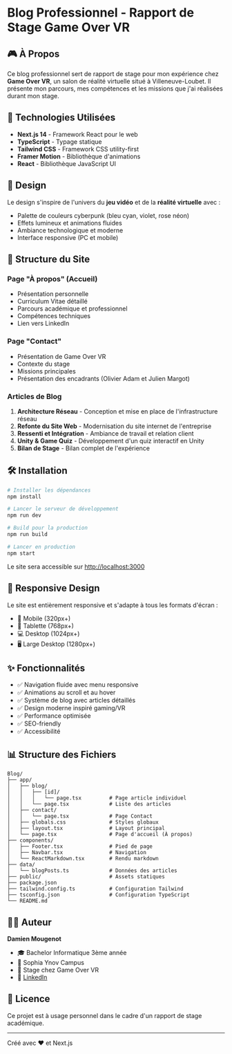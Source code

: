 # Blog Professionnel - Rapport de Stage Game Over VR

## 🎮 À Propos

Ce blog professionnel sert de rapport de stage pour mon expérience chez **Game Over VR**, un salon de réalité virtuelle situé à Villeneuve-Loubet. Il présente mon parcours, mes compétences et les missions que j'ai réalisées durant mon stage.

## 🚀 Technologies Utilisées

- **Next.js 14** - Framework React pour le web
- **TypeScript** - Typage statique
- **Tailwind CSS** - Framework CSS utility-first
- **Framer Motion** - Bibliothèque d'animations
- **React** - Bibliothèque JavaScript UI

## 🎨 Design

Le design s'inspire de l'univers du **jeu vidéo** et de la **réalité virtuelle** avec :
- Palette de couleurs cyberpunk (bleu cyan, violet, rose néon)
- Effets lumineux et animations fluides
- Ambiance technologique et moderne
- Interface responsive (PC et mobile)

## 📄 Structure du Site

### Page "À propos" (Accueil)
- Présentation personnelle
- Curriculum Vitae détaillé
- Parcours académique et professionnel
- Compétences techniques
- Lien vers LinkedIn

### Page "Contact"
- Présentation de Game Over VR
- Contexte du stage
- Missions principales
- Présentation des encadrants (Olivier Adam et Julien Margot)

### Articles de Blog
1. **Architecture Réseau** - Conception et mise en place de l'infrastructure réseau
2. **Refonte du Site Web** - Modernisation du site internet de l'entreprise
3. **Ressenti et Intégration** - Ambiance de travail et relation client
4. **Unity & Game Quiz** - Développement d'un quiz interactif en Unity
5. **Bilan de Stage** - Bilan complet de l'expérience

## 🛠️ Installation

```bash
# Installer les dépendances
npm install

# Lancer le serveur de développement
npm run dev

# Build pour la production
npm run build

# Lancer en production
npm start
```

Le site sera accessible sur [http://localhost:3000](http://localhost:3000)

## 📱 Responsive Design

Le site est entièrement responsive et s'adapte à tous les formats d'écran :
- 📱 Mobile (320px+)
- 📱 Tablette (768px+)
- 💻 Desktop (1024px+)
- 🖥️ Large Desktop (1280px+)

## ✨ Fonctionnalités

- ✅ Navigation fluide avec menu responsive
- ✅ Animations au scroll et au hover
- ✅ Système de blog avec articles détaillés
- ✅ Design moderne inspiré gaming/VR
- ✅ Performance optimisée
- ✅ SEO-friendly
- ✅ Accessibilité

## 📊 Structure des Fichiers

```
Blog/
├── app/
│   ├── blog/
│   │   ├── [id]/
│   │   │   └── page.tsx         # Page article individuel
│   │   └── page.tsx             # Liste des articles
│   ├── contact/
│   │   └── page.tsx             # Page Contact
│   ├── globals.css              # Styles globaux
│   ├── layout.tsx               # Layout principal
│   └── page.tsx                 # Page d'accueil (À propos)
├── components/
│   ├── Footer.tsx               # Pied de page
│   ├── Navbar.tsx               # Navigation
│   └── ReactMarkdown.tsx        # Rendu markdown
├── data/
│   └── blogPosts.ts             # Données des articles
├── public/                      # Assets statiques
├── package.json
├── tailwind.config.ts           # Configuration Tailwind
├── tsconfig.json                # Configuration TypeScript
└── README.md
```

## 👨‍💻 Auteur

**Damien Mougenot**
- 🎓 Bachelor Informatique 3ème année
- 🏫 Sophia Ynov Campus
- 💼 Stage chez Game Over VR
- 🔗 [LinkedIn](https://linkedin.com)

## 📝 Licence

Ce projet est à usage personnel dans le cadre d'un rapport de stage académique.

---

Créé avec ❤️ et Next.js
